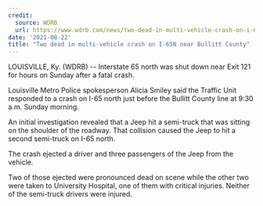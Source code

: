 ```yaml
---
credit:
  source: WDRB
  url: https://www.wdrb.com/news/two-dead-in-multi-vehicle-crash-on-i-65n-near-bullitt-county/article_18f1c808-0352-11ec-a4e6-670704c265cb.html
date: '2021-08-22'
title: "Two dead in multi-vehicle crash on I-65N near Bullitt County"
---
```

LOUISVILLE, Ky. (WDRB) -- Interstate 65 north was shut down near Exit 121 for hours on Sunday after a fatal crash.

Louisville Metro Police spokesperson Alicia Smiley said the Traffic Unit responded to a crash on I-65 north just before the Bullitt County line at 9:30 a.m. Sunday morning.

An initial investigation revealed that a Jeep hit a semi-truck that was sitting on the shoulder of the roadway. That collision caused the Jeep to hit a second semi-truck on I-65 north.

The crash ejected a driver and three passengers of the Jeep from the vehicle. 

Two of those ejected were pronounced dead on scene while the other two were taken to University Hospital, one of them with critical injuries. Neither of the semi-truck drivers were injured.

